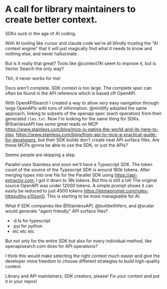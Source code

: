 # A call for library maintainers to create better context.

SDKs suck in the age of AI coding.

With AI tooling like cursor and claude code we're all blindly trusting the "AI context engine" that it will just magically find what it needs to know and nothing else, and never hallucinate.

But is it really that great? Tools like @context7AI seem to improve it, but is Vector Search the only way?

Tbh, it never works for me!

Docs aren't complete. SDK context is too large. The complete spec can often be found in the API reference which is based off OpenAPI.

With OpenAPISearch I created a way to allow very easy navigation through large OpenAPIs with tons of information. @mintlify adopted the same approach, linking to subsets of the openapi spec (each operation) from their generated `llms.txt`. Now I'm looking for the same thing for SDKs. @StainlessAPI has some great reads on MCP https://www.stainless.com/blog/mcp-is-eating-the-world-and-its-here-to-stay, https://www.stainless.com/blog/from-api-to-mcp-a-practical-guide-for-developers, but their SDK builds don't create neat API surface files. Are these MCPs gonna be able to use the SDK, or just the APIs?

Seems people are skipping a step.

Parallel uses Stainless and soon we'll have a Typescript SDK. The token count of the source of the Typescript SDK is around 180k tokens. After merging types into one file for the Parallel SDK using https://api-extractor.com, I got it down to 18k tokens. But this is still a lot! The original source OpenAPI was under 12000 tokens. A simple prompt shows it can easily be reduced to just 4500 tokens https://letmeprompt.com/rules-httpsuithu-s10son0. This is starting to be more manageable for AI.

What if SDK companies like @StainlessAPI, @buildwithfern, and @scalar would generate "agent friendly" API surface files?

- .d.ts for typescript
- .pyi for python
- etc etc etc

But not only for the entire SDK but also for every individual method, like openapisearch.com does for API operations?

I think this would make selecting the right context much easier and give the developer more freedom to choose different strategies to build high-quality context.

Library and API maintainers, SDK creators, please! Fix your context and put it in your repos!
